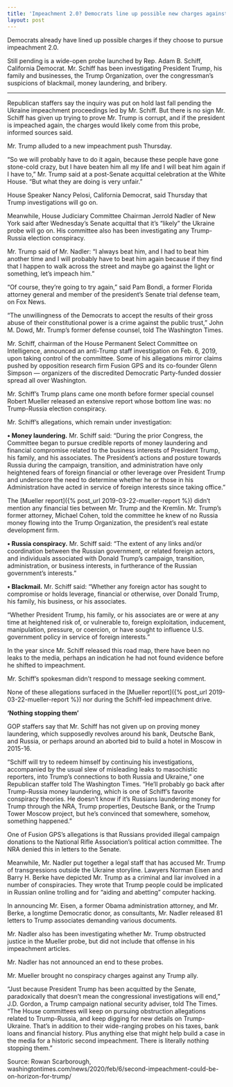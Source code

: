 ```yaml
---
title: 'Impeachment 2.0? Democrats line up possible new charges against Trump'
layout: post
---
```


Democrats already have lined up possible charges if they choose to pursue impeachment 2.0.

Still pending is a wide-open probe launched by Rep. Adam B. Schiff, California Democrat. Mr. Schiff has been investigating President Trump, his family and businesses, the Trump Organization, over the congressman’s suspicions of blackmail, money laundering, and bribery.

- - - - - -

Republican staffers say the inquiry was put on hold last fall pending the Ukraine impeachment proceedings led by Mr. Schiff. But there is no sign Mr. Schiff has given up trying to prove Mr. Trump is corrupt, and if the president is impeached again, the charges would likely come from this probe, informed sources said.

Mr. Trump alluded to a new impeachment push Thursday.

“So we will probably have to do it again, because these people have gone stone-cold crazy, but I have beaten him all my life and I will beat him again if I have to,” Mr. Trump said at a post-Senate acquittal celebration at the White House. “But what they are doing is very unfair.”

House Speaker Nancy Pelosi, California Democrat, said Thursday that Trump investigations will go on.

Meanwhile, House Judiciary Committee Chairman Jerrold Nadler of New York said after Wednesday’s Senate acquittal that it’s “likely” the Ukraine probe will go on. His committee also has been investigating any Trump-Russia election conspiracy.

Mr. Trump said of Mr. Nadler: “I always beat him, and I had to beat him another time and I will probably have to beat him again because if they find that I happen to walk across the street and maybe go against the light or something, let’s impeach him.”

“Of course, they’re going to try again,” said Pam Bondi, a former Florida attorney general and member of the president’s Senate trial defense team, on Fox News.

“The unwillingness of the Democrats to accept the results of their gross abuse of their constitutional power is a crime against the public trust,” John M. Dowd, Mr. Trump’s former defense counsel, told The Washington Times.

Mr. Schiff, chairman of the House Permanent Select Committee on Intelligence, announced an anti-Trump staff investigation on Feb. 6, 2019, upon taking control of the committee. Some of his allegations mirror claims pushed by opposition research firm Fusion GPS and its co-founder Glenn Simpson — organizers of the discredited Democratic Party-funded dossier spread all over Washington.

Mr. Schiff’s Trump plans came one month before former special counsel Robert Mueller released an extensive report whose bottom line was: no Trump-Russia election conspiracy.

Mr. Schiff’s allegations, which remain under investigation:

**• Money laundering.** Mr. Schiff said: “During the prior Congress, the Committee began to pursue credible reports of money laundering and financial compromise related to the business interests of President Trump, his family, and his associates. The President’s actions and posture towards Russia during the campaign, transition, and administration have only heightened fears of foreign financial or other leverage over President Trump and underscore the need to determine whether he or those in his Administration have acted in service of foreign interests since taking office.”

The [Mueller report]({% post_url 2019-03-22-mueller-report %}) didn’t mention any financial ties between Mr. Trump and the Kremlin. Mr. Trump’s former attorney, Michael Cohen, told the committee he knew of no Russia money flowing into the Trump Organization, the president’s real estate development firm.

**• Russia conspiracy.** Mr. Schiff said: “The extent of any links and/or coordination between the Russian government, or related foreign actors, and individuals associated with Donald Trump’s campaign, transition, administration, or business interests, in furtherance of the Russian government’s interests.”

**• Blackmail.** Mr. Schiff said: “Whether any foreign actor has sought to compromise or holds leverage, financial or otherwise, over Donald Trump, his family, his business, or his associates.

“Whether President Trump, his family, or his associates are or were at any time at heightened risk of, or vulnerable to, foreign exploitation, inducement, manipulation, pressure, or coercion, or have sought to influence U.S. government policy in service of foreign interests.”

In the year since Mr. Schiff released this road map, there have been no leaks to the media, perhaps an indication he had not found evidence before he shifted to impeachment.

Mr. Schiff’s spokesman didn’t respond to message seeking comment.

None of these allegations surfaced in the [Mueller report]({% post_url 2019-03-22-mueller-report %}) nor during the Schiff-led impeachment drive.

**‘Nothing stopping them’**

GOP staffers say that Mr. Schiff has not given up on proving money laundering, which supposedly revolves around his bank, Deutsche Bank, and Russia, or perhaps around an aborted bid to build a hotel in Moscow in 2015-16.

“Schiff will try to redeem himself by continuing his investigations, accompanied by the usual slew of misleading leaks to masochistic reporters, into Trump’s connections to both Russia and Ukraine,” one Republican staffer told The Washington Times. “He’ll probably go back after Trump-Russia money laundering, which is one of Schiff’s favorite conspiracy theories. He doesn’t know if it’s Russians laundering money for Trump through the NRA, Trump properties, Deutsche Bank, or the Trump Tower Moscow project, but he’s convinced that somewhere, somehow, something happened.”

One of Fusion GPS’s allegations is that Russians provided illegal campaign donations to the National Rifle Association’s political action committee. The NRA denied this in letters to the Senate.

Meanwhile, Mr. Nadler put together a legal staff that has accused Mr. Trump of transgressions outside the Ukraine storyline. Lawyers Norman Eisen and Barry H. Berke have depicted Mr. Trump as a criminal and liar involved in a number of conspiracies. They wrote that Trump people could be implicated in Russian online trolling and for “aiding and abetting” computer hacking.

In announcing Mr. Eisen, a former Obama administration attorney, and Mr. Berke, a longtime Democratic donor, as consultants, Mr. Nadler released 81 letters to Trump associates demanding various documents.

Mr. Nadler also has been investigating whether Mr. Trump obstructed justice in the Mueller probe, but did not include that offense in his impeachment articles.

Mr. Nadler has not announced an end to these probes.

Mr. Mueller brought no conspiracy charges against any Trump ally.

“Just because President Trump has been acquitted by the Senate, paradoxically that doesn’t mean the congressional investigations will end,” J.D. Gordon, a Trump campaign national security adviser, told The Times. “The House committees will keep on pursuing obstruction allegations related to Trump-Russia, and keep digging for new details on Trump-Ukraine. That’s in addition to their wide-ranging probes on his taxes, bank loans and financial history. Plus anything else that might help build a case in the media for a historic second impeachment. There is literally nothing stopping them.”

Source: Rowan Scarborough, washingtontimes.com/news/2020/feb/6/second-impeachment-could-be-on-horizon-for-trump/
